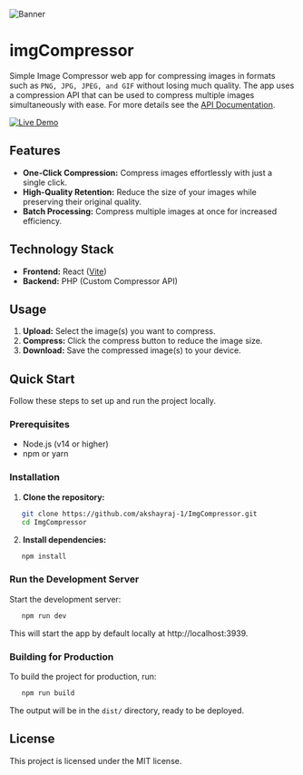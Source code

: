 ![Banner](https://firebasestorage.googleapis.com/v0/b/imgcompressor-app.appspot.com/o/public%2Freadme_banner.png?alt=media)

# imgCompressor

Simple Image Compressor web app for compressing images in formats such as `PNG, JPG, JPEG, and GIF` without losing much quality. The app uses a compression API that can be used to compress multiple images simultaneously with ease. For more details see the [API Documentation](API_DOC.md).

<a href="https://imgcompressor-app.web.app" target="_blank">
<img alt="Live Demo" src="https://img.shields.io/badge/View%20Live-blue?style=flat"/>
</a>

## Features

- **One-Click Compression:** Compress images effortlessly with just a single click.
- **High-Quality Retention:** Reduce the size of your images while preserving their original quality.
- **Batch Processing:** Compress multiple images at once for increased efficiency.

## Technology Stack

- **Frontend:** React ([Vite](https://vitejs.dev/))
- **Backend:** PHP (Custom Compressor API)

## Usage

1. **Upload:** Select the image(s) you want to compress.
2. **Compress:** Click the compress button to reduce the image size.
3. **Download:** Save the compressed image(s) to your device.

## Quick Start

Follow these steps to set up and run the project locally.

### Prerequisites

- Node.js (v14 or higher)
- npm or yarn

### Installation

1. **Clone the repository:**

```bash
   git clone https://github.com/akshayraj-1/ImgCompressor.git
   cd ImgCompressor
```

2. **Install dependencies:**

```bash
   npm install
```

### Run the Development Server

Start the development server:

```bash
   npm run dev
```

This will start the app by default locally at http://localhost:3939.

### Building for Production

To build the project for production, run:

```bash
   npm run build
```

The output will be in the `dist/` directory, ready to be deployed.

## License

This project is licensed under the MIT license.
